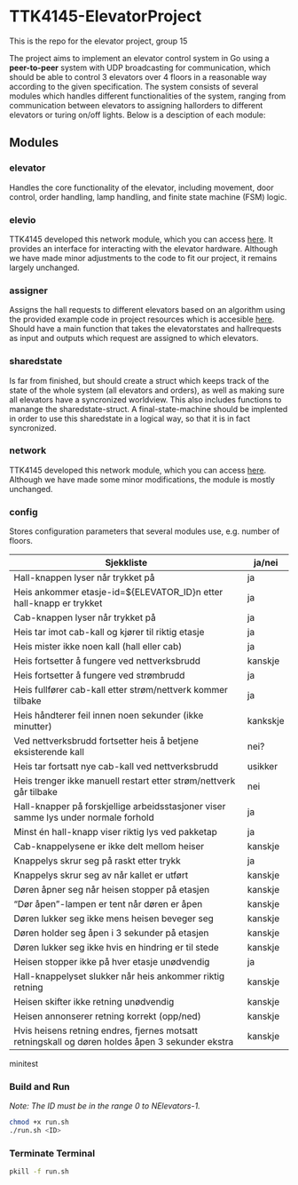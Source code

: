 # TTK4145-ElevatorProject

This is the repo for the elevator project, group 15

The project aims to implement an elevator control system in Go using a **peer-to-peer** system with UDP broadcasting for communication, which should be able to control 3 elevators over 4 floors in a reasonable way according to the given specification. The system consists of several modules which handles different functionalities of the system, ranging from communication between elevators to assigning hallorders to different elevators or turing on/off lights. Below is a desciption of each module:

## Modules

### **elevator**
Handles the core functionality of the elevator, including movement, door control, order handling, lamp handling, and finite state machine (FSM) logic.

### **elevio**
TTK4145 developed this network module, which you can access [here](https://github.com/TTK4145/driver-go). It provides an interface for interacting with the elevator hardware.
Although we have made minor adjustments to the code to fit our project, it remains largely unchanged.


### **assigner**
Assigns the hall requests to different elevators based on an algorithm using the provided example code in project resources which is accesible [here](https://github.com/TTK4145/Project-resources/tree/master/cost_fns). Should have a main function that takes the elevatorstates and hallrequests as input and outputs which request are assigned to which elevators.

### **sharedstate**
Is far from finished, but should create a struct which keeps track of the state of the whole system (all elevators and orders), as well as making sure all elevators have a syncronized worldview. This also includes functions to manange the sharedstate-struct. A final-state-machine should be implented in order to use this sharedstate in a logical way, so that it is in fact syncronized.

### **network**
TTK4145 developed this network module, which you can access [here](https://github.com/TTK4145/Network-go). 
Although we have made some minor modifications, the module is mostly unchanged.

### **config**
Stores configuration parameters that several modules use, e.g. number of floors.

| Sjekkliste                                                                                       | ja/nei  |
| ------------------------------------------------------------------------------------------------ | ------- |
| Hall-knappen lyser når trykket på                                                                | ja      |
| Heis ankommer etasje-id=${ELEVATOR_ID}n etter hall-knapp er trykket                              | ja |
| Cab-knappen lyser når trykket på                                                                 | ja |
| Heis tar imot cab-kall og kjører til riktig etasje                                               | ja |
| Heis mister ikke noen kall (hall eller cab)                                                      | ja |
| Heis fortsetter å fungere ved nettverksbrudd                                                     | kanskje |
| Heis fortsetter å fungere ved strømbrudd                                                         | ja |
| Heis fullfører cab-kall etter strøm/nettverk kommer tilbake                                      | ja |
| Heis håndterer feil innen noen sekunder (ikke minutter)                                          | kankskje |
| Ved nettverksbrudd fortsetter heis å betjene eksisterende kall                                   | nei? |
| Heis tar fortsatt nye cab-kall ved nettverksbrudd                                                | usikker |
| Heis trenger ikke manuell restart etter strøm/nettverk går tilbake                               | nei |
| Hall-knapper på forskjellige arbeidsstasjoner viser samme lys under normale forhold              | ja |
| Minst én hall-knapp viser riktig lys ved pakketap                                                | ja |
| Cab-knappelysene er ikke delt mellom heiser                                                      | kanskje |
| Knappelys skrur seg på raskt etter trykk                                                         | ja |
| Knappelys skrur seg av når kallet er utført                                                      | kanskje |
| Døren åpner seg når heisen stopper på etasjen                                                    | kanskje |
| “Dør åpen”-lampen er tent når døren er åpen                                                      | kanskje |
| Døren lukker seg ikke mens heisen beveger seg                                                    | kanskje |
| Døren holder seg åpen i 3 sekunder på etasjen                                                    | kanskje |
| Døren lukker seg ikke hvis en hindring er til stede                                              | kanskje |
| Heisen stopper ikke på hver etasje unødvendig                                                    | ja |
| Hall-knappelyset slukker når heis ankommer riktig retning                                        | kanskje |
| Heisen skifter ikke retning unødvendig                                                           | kanskje |
| Heisen annonserer retning korrekt (opp/ned)                                                      | kanskje |
| Hvis heisens retning endres, fjernes motsatt retningskall og døren holdes åpen 3 sekunder ekstra | kanskje |

minitest


### Build and Run
*Note: The ID must be in the range 0 to NElevators-1.*
```bash
chmod +x run.sh
./run.sh <ID> 
```
### Terminate Terminal

```bash
pkill -f run.sh
```
